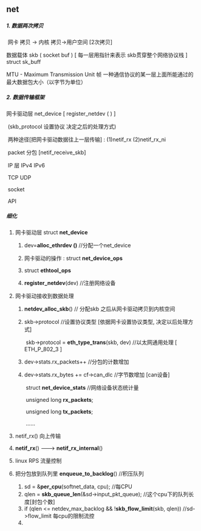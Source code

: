 ## 	net

##### 1. 数据两次拷贝

​	网卡 拷贝 -> 内核  拷贝->用户空间   [2次拷贝]



数据载体 skb  ( socket buf ) [ 每一层用指针来表示  skb贯穿整个网络协议栈 ]
​	struct sk_buff




MTU - Maximum Transmission Unit  帧  一种通信协议的某一层上面所能通过的最大数据包大小（以字节为单位）



##### 2. 数据传输框架

网卡驱动层  net_device [ register_netdev ( ) ]



​	(skb_protocol 设置协议 决定之后的处理方式)

​        两种途径[把网卡驱动数据往上一层传输] : (1)netif_rx   (2)netif_rx_ni



​         packet  分包 [netif_receive_skb]  

​               IP 层  IPv4 IPv6

​                  TCP UDP

​                     socket

​                      API

##### 细化

1. 网卡驱动层  struct **net_device**

    1. dev=**alloc_ethrdev ()**  //分配一个net_device

    2. 网卡驱动的操作 :  struct **net_device_ops** 

    3. struct **ethtool_ops**

    4. **register_netdev**(dev) //注册网络设备

2. 网卡驱动接收到数据处理 

    1. **netdev_alloc_skb**()  // 分配skb  之后从网卡驱动拷贝到内核空间

    2. skb->protocol   //设置协议类型 [依据网卡设置协议类型, 决定以后处理方式]

       ​	skb->protocol =  **eth_type_trans**(skb, dev)  //以太网通用处理 [ ETH_P_802_3 ]

   	3. dev->stats.rx_packets++   //分包的计数增加

   	4. dev->stats.rx_bytes += cf->can_dlc  //字节数增加 [can设备]

       ​	struct **net_device_stats**   //网络设备状态统计量

       ​		unsigned long **rx_packets**;

       ​		unsigned long **tx_packets**;

       ​		......

3.  netif_rx() 向上传输
   1. **netif_rx**()  ---> **netif_rx_internal**() 
   2. linux RPS  流量控制
   3. 把分包放到队列里 **enqueue_to_backlog**() //积压队列
      1.  sd = &**per_cpu**(softnet_data, cpu);  //每CPU
      2. qlen = **skb_queue_len**(&sd->input_pkt_queue);  //这个cpu下的队列长度[封包个数]
      3. if (qlen <= netdev_max_backlog && !**skb_flow_limit**(skb, qlen))  //sd->flow_limit 每cpu的限制流控
      4. 

